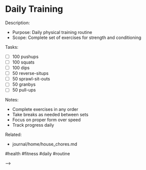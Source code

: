 # Daily Training

<!-- DOING: Daily Training :unicorn:
created::2024-03-03T19:00:00Z
priority::high
owner::@dionedge
estimate::1h
repeat::daily
-->

Description:
- Purpose: Daily physical training routine
- Scope: Complete set of exercises for strength and conditioning

Tasks:
- [ ] 100 pushups
- [ ] 100 squats
- [ ] 100 dips
- [ ] 50 reverse-situps
- [ ] 50 sprawl-sit-outs
- [ ] 50 granbys
- [ ] 50 pull-ups

Notes:
- Complete exercises in any order
- Take breaks as needed between sets
- Focus on proper form over speed
- Track progress daily

Related:
- journal/home/house_chores.md

#health #fitness #daily #routine 
<!--
order::-40
TODO::2025-03-03T18:58:25.319Z
<!--
DOING::2025-03-03T19:00:20.882Z
started::2025-03-03T13:00:20-06:00
-->
-->